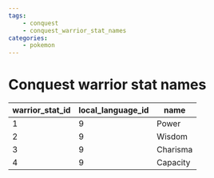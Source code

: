```yaml
---
tags:
    - conquest
    - conquest_warrior_stat_names
categories:
    - pokemon
---
```


# Conquest warrior stat names

| warrior_stat_id | local_language_id |   name   |
|-----------------|-------------------|----------|
| 1               | 9                 | Power    |
| 2               | 9                 | Wisdom   |
| 3               | 9                 | Charisma |
| 4               | 9                 | Capacity |
